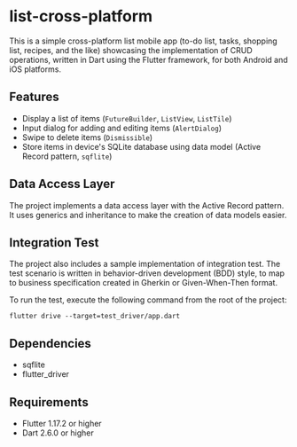 # list-cross-platform
This is a simple cross-platform list mobile app (to-do list, tasks, shopping list, recipes, and the like) showcasing the implementation of CRUD operations, written in Dart using the Flutter framework, for both Android and iOS platforms.

## Features
- Display a list of items (`FutureBuilder`, `ListView`, `ListTile`)
- Input dialog for adding and editing items (`AlertDialog`)
- Swipe to delete items (`Dismissible`)
- Store items in device's SQLite database using data model (Active Record pattern, `sqflite`)

## Data Access Layer
The project implements a data access layer with the Active Record pattern. It uses generics and inheritance to make the creation of data models easier.

## Integration Test
The project also includes a sample implementation of integration test. The test scenario is written in behavior-driven development (BDD) style, to map to business specification created in Gherkin or Given-When-Then format.

To run the test, execute the following command from the root of the project:

`flutter drive --target=test_driver/app.dart`

## Dependencies
- sqflite
- flutter_driver

## Requirements
- Flutter 1.17.2 or higher
- Dart 2.6.0 or higher


